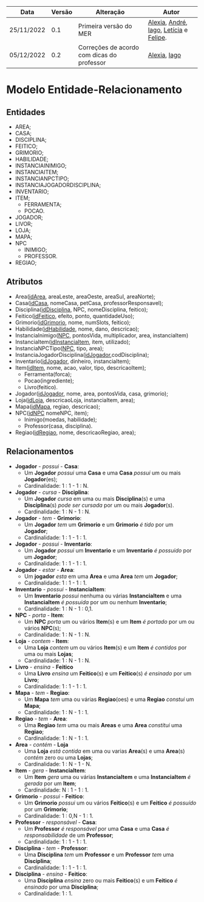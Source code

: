 | Data       | Versão | Alteração                                  | Autor                                                                                                                                                                                                       |
| ---------- | ------ | ------------------------------------------ | ----------------------------------------------------------------------------------------------------------------------------------------------------------------------------------------------------------- |
| 25/11/2022 | 0.1    | Primeira versão do MER                     | [Alexia](https://github.com/alexianaa), [André](https://github.com/dartmol203), [Iago](https://github.com/iagoscm), [Letícia](https://github.com/leticiaarj) e [Felipe](https://github.com/felipecdmoura ). |
| 05/12/2022 | 0.2    | Correções de acordo com dicas do professor | [Alexia](https://github.com/alexianaa), [Iago](https://github.com/iagoscm)                                                                                                                                  |
# Modelo Entidade-Relacionamento

## Entidades
* AREA;
* CASA;
* DISCIPLINA;
* FEITICO;
* GRIMORIO; 
* HABILIDADE;
* INSTANCIAINIMIGO;
* INSTANCIAITEM;
* INSTANCIANPCTIPO;
* INSTANCIAJOGADORDISCIPLINA;
* INVENTARIO;
* ITEM;
    * FERRAMENTA;
    * POCAO.
* JOGADOR;
* LIVOR;
* LOJA; 
* MAPA;
* NPC
    * INIMIGO;
    * PROFESSOR.
* REGIAO;

## Atributos
* Area(<ins>idArea</ins>, areaLeste, areaOeste, areaSul, areaNorte); 
* Casa(<ins>idCasa</ins>, nomeCasa, petCasa, professorResponsavel);
* Disciplina(<ins>idDisciplina</ins>, NPC, nomeDisciplina, feitico);
* Feitico(<ins>idFeitico</ins>, efeito, ponto, quantidadeUso);
* Grimorio(<ins>idGrimorio</ins>, nome, numSlots, feitico);
* Habilidade(<ins>idHabilidade</ins>, nome, dano, descricao);
* InstanciaInimigo(<ins>NPC</ins>, pontosVida, multiplicador, area, instanciaItem)
* InstanciaItem(<ins>idInstanciaItem</ins>, item, utilizado);
* InstanciaNPCTipo(<ins>NPC</ins>, tipo, area);
* InstanciaJogadorDisciplina(<ins>idJogador</ins>,codDisciplina); 
* Inventario(<ins>idJogador</ins>, dinheiro, instanciaItem); 
* Item(<ins>idItem</ins>, nome, acao, valor, tipo, descricaoItem); 
    * Ferramenta(forca);
    * Pocao(ingrediente);
    * Livro(feitico).
* Jogador(<ins>idJogador</ins>, nome, area, pontosVida, casa, grimorio);
* Loja(<ins>idLoja</ins>, descricaoLoja, instanciaItem, area);
* Mapa(<ins>idMapa</ins>, regiao, descricao);
* NPC(<ins>idNPC</ins> nomeNPC, item);
    * Inimigo(moedas, habilidade);
    * Professor(casa, disciplina).
* Regiao(<ins>idRegiao</ins>, nome, descricaoRegiao, area);

## Relacionamentos
* **Jogador** -  *possui* -  **Casa**:
    * Um **Jogador** *possui* uma **Casa** e uma **Casa** *possui* um ou mais **Jogador**(es); 
    * Cardinalidade: 1 : 1 - 1 : N.
* **Jogador** -  *cursa* -  **Disciplina**:
    * Um **Jogador** *cursa* em uma ou mais **Disciplina**(s) e uma **Disciplina**(s) *pode ser cursada* por um ou mais **Jogador**(s). 
    * Cardinalidade: 1 : N - 1 : N.
* **Jogador** - *tem* - **Grimorio**:
    * Um **Jogador** *tem* um **Grimorio** e um **Grimorio** *é tido* por um **Jogador**;
    * Cardinalidade: 1 : 1 - 1 : 1.
* **Jogador** - *possui* - **Inventario**:
    * Um **Jogador** *possui* um **Inventario** e um **Inventario** *é possuido* por um **Jogador**;
    * Cardinalidade: 1 : 1 - 1 : 1.    
* **Jogador** - *estar* - **Area**:
    * Um **jogador** *esta* em uma **Area** e uma **Area** *tem* um **Jogador**;
    * Cardinalidade: 1 : 1 - 1 : 1.
* **Inventario** - *possui* - **InstanciaItem**:
    * Um **Inventario** *possui* nenhuma ou várias **InstanciaItem** e uma **InstanciaItem** *é possuida* por um ou nenhum **Inventario**;
    * Cardinalidade: 1 : N - 1 : 0,1. 
* **NPC** - *porta* - **Item**:
    * Um **NPC** *porta* um ou vários **Item**(s) e um **Item** *é portado* por um ou vários **NPC**(s);
    * Cardinalidade: 1 : N - 1 : N.
* **Loja** - *contem* - **Item**:
    * Uma **Loja** *contem* um ou vários **Item**(s) e um **Item** *é contidos* por uma ou mais **Lojas**;
    * Cardinalidade: 1 : N - 1 : N.
* **Livro** - *ensina* - **Feitico**
    * Uma **Livro** *ensina* um **Feitico**(s) e um **Feitico**(s) *é ensinado* por um **Livro**;
    * Cardinalidade: 1 : 1 - 1 : 1.
* **Mapa** - *tem* - **Regiao**:
    * Um **Mapa** *tem* uma ou várias **Regiao**(oes) e uma **Regiao** *constui* um **Mapa**;
    * Cardinalidade: 1 : N - 1 : 1.
* **Regiao** - *tem* - **Area**:
    * Uma **Regiao** *tem* uma ou mais **Areas** e uma **Area** *constitui* uma **Regiao**;
    * Cardinalidade: 1 : N - 1 : 1.
* **Area** - *contém* - **Loja**
    * Uma **Loja** *está contida* em uma ou varias **Area**(s) e uma **Area**(s) *contém* zero ou uma **Lojas**;
    * Cardinalidade: 1 : N - 1 - N.
* **Item** - *gera* - **InstanciaItem**:
    * Um **Item** *gera* uma ou várias **InstanciaItem** e uma **InstanciaItem** *é gerada* por um **Item**;
    * Cardinalidade: N : 1 - 1 : 1.
* **Grimorio** - *possui* - **Feitico**:
    * Um **Grimorio** *possui* um ou vários **Feitico**(s) e um **Feitico** *é possuído* por um **Grimorio**;
    * Cardinalidade: 1 : 0,N - 1 : 1.
* **Professor** - *responsável* - **Casa**:
    * Um **Professor** *é responsável* por uma **Casa** e uma **Casa** *é responsabilidade* de um **Professor**;
    * Cardinalidade: 1 : 1 - 1 : 1.
* **Disciplina** - *tem* - **Professor**:
    * Uma **Disciplina** *tem* um **Professor** e um **Professor** *tem* uma **Disciplina**;
    * Cardinalidade: 1 : 1 - 1 : 1.
* **Disciplina** - *ensina* - **Feitico**:
    * Uma **Disciplina** *ensina* zero ou mais **Feitico**(s) e um **Feitico** *é ensinado* por uma **Disciplina**;
    * Cardinalidade: 1 : 1.
